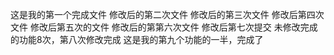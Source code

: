 这是我的第一个完成文件
修改后的第二次文件
修改后的第三次文件
修改后第四次文件
修改后第五次的文件
修改后的第第六次文件
修改后第七次提交
未修改完成的功能8次，第八次修改完成
这是我的第九个功能的一半，完成了